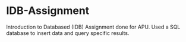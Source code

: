 # IDB-Assignment
Introduction to Databased (IDB) Assignment done for APU. Used a SQL database to insert data and query specific results.

